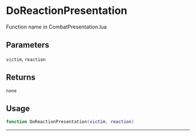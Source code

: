 # DoReactionPresentation
Function name in CombatPresentation.lua
## Parameters
`victim`, `reaction`
## Returns
`none`
## Usage
```lua
function DoReactionPresentation(victim, reaction)
```
---
